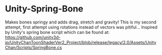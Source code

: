 # Unity-Spring-Bone
Makes bones springy and adds drag, stretch and gravity!
This is my second attempt, first attempt using rotations instead of vectors was pitiful... Inspired by Unity's spring bone script which can be found at:
https://github.com/unity3d-jp/UnityChanToonShaderVer2_Project/blob/release/legacy/2.0/Assets/UnityChan/Scripts/SpringBone.cs
